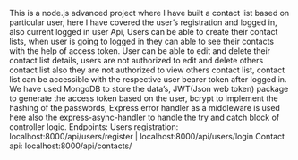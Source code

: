 This is a node.js advanced project where I have built a contact list based on particular user, here I have covered the user’s registration and logged in, also current logged in user Api, Users can be able to create their contact lists, when user is going to logged in they can able to see their contacts with the help of access token.
User can be able to edit and delete their contact list details, users are not authorized to edit and delete others contact list also they are not authorized to view others contact list, contact list can be accessible with the respective user bearer token after logged in.
We have used MongoDB to store the data’s, JWT(Json web token) package to generate the access token based on the user, bcrypt to implement the hashing of the passwords, Express error handler as a middleware is used here also the express-async-handler to handle the try and catch block of controller logic.
Endpoints:  Users registration:  localhost:8000/api/users/register  |    localhost:8000/api/users/login
Contact api: localhost:8000/api/contacts/
